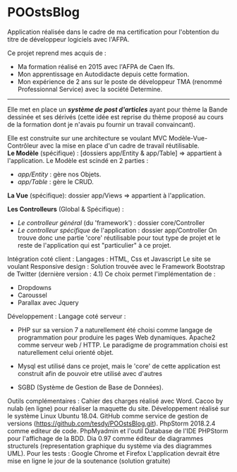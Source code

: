 # POOstsBlog

Application réalisée dans le cadre de ma certification pour l'obtention du titre de développeur logiciels avec l'AFPA. 

Ce projet reprend mes acquis de :<br> 
- Ma formation réalisé en 2015 avec l'AFPA de Caen Ifs.<br>
- Mon apprentissage en Autodidacte depuis cette formation.<br>
- Mon expérience de 2 ans sur le poste de développeur TMA (renommé Professionnal Service) avec la société Determine. 
<hr>
Elle met en place un <strong><em>système de post d'articles</em></strong> ayant pour thème la Bande dessinée et ses dérivés (cette idée est
reprise du thème proposé au cours de la formation dont je n'avais pu fournir un travail convaincant).<br>

Elle est construite sur une architecture se voulant MVC Modèle-Vue-Contrôleur avec la mise en place d'un cadre de travail 
réutilisable.<br>
<strong> Le Modèle</strong> (spécifique) : [dossiers app/Entity & app/Table] => appartient à l'application.
Le Modèle est scindé en 2 parties : 
- <em>app/Entity</em> : gère nos Objets.
- <em>app/Table</em> : gère le CRUD.

<strong>La Vue</strong> (spécifique): dossier app/Views => appartient à l'application.

<strong>Les Controlleurs</strong> (Global & Spécifique) : 
- <em>Le controlleur général</em> (du 'framework') : dossier core/Controller
- <em>Le controlleur spécifique</em> de l'application : dossier app/Controller
On trouve donc une partie 'core' réutilisable pour tout type de projet et le reste de l'application qui est "particulier" 
à ce projet.

Intégration coté client : 
Langages : HTML, Css et Javascript
Le site se voulant Responsive design : 
Solution trouvée avec le Framework Bootstrap de Twitter (dernière version : 4.1) 
Ce choix permet l'implémentation de : 
- Dropdowns 
- Caroussel 
- Parallax 
avec Jquery 

Développement : 
Langage coté serveur : 
- PHP sur sa version 7 a naturellement été choisi comme langage de programmation pour produire les pages Web dynamiques.
Apache2 comme serveur web / HTTP. Le paradigme de programmation choisi est naturellement celui orienté objet.

- Mysql est utilisé dans ce projet, mais le 'core' de cette application est construit afin de pouvoir etre utilisé avec d'autres 

- SGBD (Système de Gestion de Base de Données).

Outils complémentaires : 
Cahier des charges réalisé avec Word.
Cacoo by nulab (en ligne) pour réaliser la maquette du site.
Développement réalisé sur le système Linux Ubuntu 18.04.
GitHub comme service de gestion de versions (https://github.com/tesdy/POOstsBlog.git). 
PhpStorm 2018.2.4 comme editeur de code.
PhpMyadmin et l'outil Database de l'IDE PHPStorm pour l'affichage de la BDD.
Dia 0.97 comme éditeur de diagrammes structurels (representation graphique du système via des diagrammes UML).
Pour les tests : Google Chrome et Firefox 
L'application devrait être mise en ligne le jour de la soutenance (solution gratuite)






